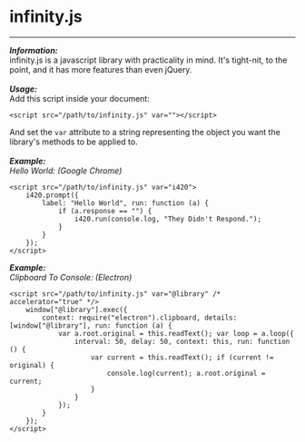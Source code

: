 # infinity.js
---
***Information:***
<br>
infinity.js is a javascript library with practicality in mind. It's tight-nit, to the point, and it has more features than even jQuery.
<br><br>
***Usage:***
<br>
Add this script inside your document:
```
<script src="/path/to/infinity.js" var=""></script>
```
And set the `var` attribute to a string representing the object you want the library's methods to be applied to.
<br><br>
***Example:***
<br>
*Hello World: (Google Chrome)*
```
<script src="/path/to/infinity.js" var="i420">
	i420.prompt({
		label: "Hello World", run: function (a) {
			if (a.response == "") {
				i420.run(console.log, "They Didn't Respond.");
			}
		}
	});
</script>
```
***Example:***
<br>
*Clipboard To Console: (Electron)*
```
<script src="/path/to/infinity.js" var="@library" /* accelerator="true" */>
	window["@library"].exec({
		context: require("electron").clipboard, details: [window["@library"], run: function (a) {
			var a.root.original = this.readText(); var loop = a.loop({
				interval: 50, delay: 50, context: this, run: function () {
					var current = this.readText(); if (current != original) {
						console.log(current); a.root.original = current;
					}
				}
			});
		}
	});
</script>
```

